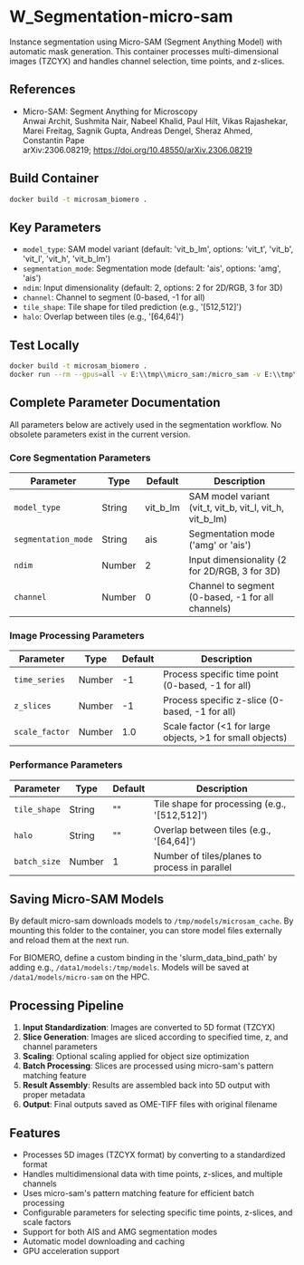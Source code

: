 # W_Segmentation-micro-sam

Instance segmentation using Micro-SAM (Segment Anything Model) with automatic mask generation. This container processes multi-dimensional images (TZCYX) and handles channel selection, time points, and z-slices.

## References
- Micro-SAM: Segment Anything for Microscopy  
  Anwai Archit, Sushmita Nair, Nabeel Khalid, Paul Hilt, Vikas Rajashekar, Marei Freitag, Sagnik Gupta, Andreas Dengel, Sheraz Ahmed, Constantin Pape  
  arXiv:2306.08219; https://doi.org/10.48550/arXiv.2306.08219

## Build Container
```bash
docker build -t microsam_biomero .
```

## Key Parameters
- `model_type`: SAM model variant (default: 'vit_b_lm', options: 'vit_t', 'vit_b', 'vit_l', 'vit_h', 'vit_b_lm')
- `segmentation_mode`: Segmentation mode (default: 'ais', options: 'amg', 'ais')
- `ndim`: Input dimensionality (default: 2, options: 2 for 2D/RGB, 3 for 3D)
- `channel`: Channel to segment (0-based, -1 for all)
- `tile_shape`: Tile shape for tiled prediction (e.g., '[512,512]')
- `halo`: Overlap between tiles (e.g., '[64,64]')

## Test Locally
```bash
docker build -t microsam_biomero .
docker run --rm --gpus=all -v E:\\tmp\\micro_sam:/micro_sam -v E:\\tmp\\micro_sam\\models:/tmp/models microsam_biomero --local --infolder /micro_sam/in --outfolder /micro_sam/out --gtfolder /micro_sam/gt --ndim 2 --model_type vit_b_lm --segmentation_mode ais -nmc
```

## Complete Parameter Documentation

All parameters below are actively used in the segmentation workflow. No obsolete parameters exist in the current version.

### Core Segmentation Parameters

| Parameter | Type | Default | Description |
|-----------|------|---------|-------------|
| `model_type` | String | vit_b_lm | SAM model variant (vit_t, vit_b, vit_l, vit_h, vit_b_lm) |
| `segmentation_mode` | String | ais | Segmentation mode ('amg' or 'ais') |
| `ndim` | Number | 2 | Input dimensionality (2 for 2D/RGB, 3 for 3D) |
| `channel` | Number | 0 | Channel to segment (0-based, -1 for all channels) |

### Image Processing Parameters

| Parameter | Type | Default | Description |
|-----------|------|---------|-------------|
| `time_series` | Number | -1 | Process specific time point (0-based, -1 for all) |
| `z_slices` | Number | -1 | Process specific z-slice (0-based, -1 for all) |
| `scale_factor` | Number | 1.0 | Scale factor (<1 for large objects, >1 for small objects) |

### Performance Parameters

| Parameter | Type | Default | Description |
|-----------|------|---------|-------------|
| `tile_shape` | String | "" | Tile shape for processing (e.g., '[512,512]') |
| `halo` | String | "" | Overlap between tiles (e.g., '[64,64]') |
| `batch_size` | Number | 1 | Number of tiles/planes to process in parallel |

## Saving Micro-SAM Models   

By default micro-sam downloads models to `/tmp/models/microsam_cache`. By mounting this folder to the container, you can store model files externally and reload them at the next run.

For BIOMERO, define a custom binding in the 'slurm_data_bind_path' by adding e.g., `/data1/models:/tmp/models`. Models will be saved at `/data1/models/micro-sam` on the HPC.

## Processing Pipeline

1. **Input Standardization**: Images are converted to 5D format (TZCYX)
2. **Slice Generation**: Images are sliced according to specified time, z, and channel parameters
3. **Scaling**: Optional scaling applied for object size optimization
4. **Batch Processing**: Slices are processed using micro-sam's pattern matching feature
5. **Result Assembly**: Results are assembled back into 5D output with proper metadata
6. **Output**: Final outputs saved as OME-TIFF files with original filename

## Features
- Processes 5D images (TZCYX format) by converting to a standardized format
- Handles multidimensional data with time points, z-slices, and multiple channels
- Uses micro-sam's pattern matching feature for efficient batch processing
- Configurable parameters for selecting specific time points, z-slices, and scale factors
- Support for both AIS and AMG segmentation modes
- Automatic model downloading and caching
- GPU acceleration support

